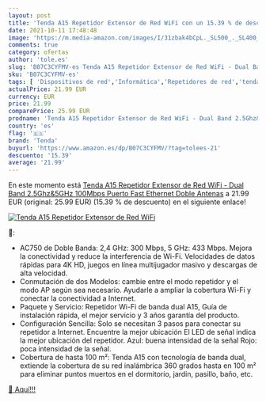 ```yaml
---
layout: post
title: 'Tenda A15 Repetidor Extensor de Red WiFi con un 15.39 % de descuento'
date: 2021-10-11 17:48:48
image: 'https://m.media-amazon.com/images/I/31zbak4bCpL._SL500_._SL400_.jpg'
comments: true
category: ofertas
author: 'tole.es'
slug: 'B07C3CYFMV-es Tenda A15 Repetidor Extensor de Red WiFi - Dual Band...'
sku: 'B07C3CYFMV-es'
tags: [ 'Dispositivos de red','Informática','Repetidores de red','tenda','wifi', ]
actualPrice: 21.99 EUR
currency: EUR
price: 21.99
comparePrice: 25.99 EUR
prodname: 'Tenda A15 Repetidor Extensor de Red WiFi - Dual Band 2.5Ghz&5GHz 100Mbps Puerto Fast Ethernet  Doble Antenas'
country: 'es'
flag: '🇪🇸'
brand: 'Tenda'
buyurl: 'https://www.amazon.es/dp/B07C3CYFMV/?tag=tolees-21'
descuento: '15.39'
average: '21.99'
---
```


En este momento está [Tenda A15 Repetidor Extensor de Red WiFi - Dual Band 2.5Ghz&5GHz 100Mbps Puerto Fast Ethernet  Doble Antenas](https://www.amazon.es/dp/B07C3CYFMV/?tag=tolees-21) a 21.99 EUR (original: 25.99 EUR) (15.39 %  de descuento) en el siguiente enlace!

[![Tenda A15 Repetidor Extensor de Red WiFi](https://m.media-amazon.com/images/I/31zbak4bCpL._SL500_._SL400_.jpg)](https://www.amazon.es/dp/B07C3CYFMV/?tag=tolees-21)

🔎:

- AC750 de Doble Banda: 2,4 GHz: 300 Mbps, 5 GHz: 433 Mbps. Mejora la conectividad y reduce la interferencia de Wi-Fi. Velocidades de datos rápidas para 4K HD, juegos en línea multijugador masivo y descargas de alta velocidad.
- Conmutación de dos Modelos: cambie entre el modo repetidor y el modo AP según sea necesario. Ayudarle a ampliar la cobertura Wi-Fi y conectar la conectividad a Internet.
- Paquete y Servicio: Repetidor Wi-Fi de banda dual A15, Guía de instalación rápida, el mejor servicio y 3 años garantía del producto.
- Configuración Sencilla: Solo se necesitan 3 pasos para conectar su repetidor a Internet. Encuentre la mejor ubicación El LED de señal indica la mejor ubicación del repetidor. Azul: buena intensidad de la señal Rojo: poca intensidad de la señal.
- Cobertura de hasta 100 m²: Tenda A15 con tecnología de banda dual, extiende la cobertura de su red inalámbrica 360 grados hasta en 100 m² para eliminar puntos muertos en el dormitorio, jardín, pasillo, baño, etc.

[🛒 Aquí!!!](https://www.amazon.es/dp/B07C3CYFMV/?tag=tolees-21)
